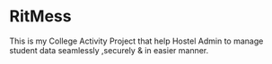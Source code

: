 # RitMess
This is my College Activity Project that help Hostel Admin to manage student data seamlessly ,securely &amp; in easier manner.
